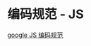 # 编码规范 - JS

[google JS 编码规范](http://alloyteam.github.io/JX/doc/specification/google-javascript.xml)